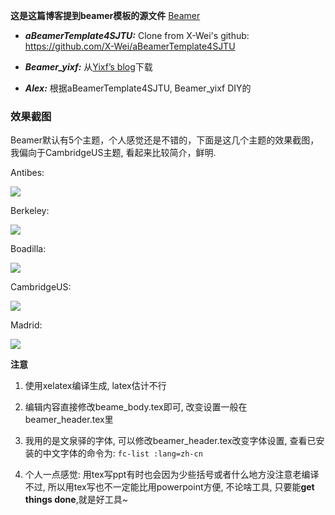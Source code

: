 **这是这篇博客提到beamer模板的源文件** [Beamer](https://github.com/alex8866/Beamer)

+ ***aBeamerTemplate4SJTU:*** Clone from X-Wei's github: https://github.com/X-Wei/aBeamerTemplate4SJTU

+ ***Beamer_yixf:*** 从[Yixf’s blog](http://yixf.name/2011/06/21/%E4%BD%BF%E7%94%A8xetex%E7%9A%84beamer%E6%A8%A1%E7%89%88/)下载

+ ***Alex:*** 根据aBeamerTemplate4SJTU, Beamer_yixf DIY的

### 效果截图

Beamer默认有5个主题，个人感觉还是不错的，下面是这几个主题的效果截图，我偏向于CambridgeUS主题, 看起来比较简介，鲜明.

Antibes:

![](./img/Antibes.png)

Berkeley:

![](./img/Berkeley.png)

Boadilla:

![](./img/Boadilla.png)

CambridgeUS:

![](./img/CambridgeUS.png)

Madrid:

![](./img/Madrid.png)

**注意**

1. 使用xelatex编译生成, latex估计不行

2. 编辑内容直接修改beame_body.tex即可, 改变设置一般在beamer_header.tex里

3. 我用的是文泉驿的字体, 可以修改beamer_header.tex改变字体设置, 查看已安装的中文字体的命令为: `fc-list :lang=zh-cn`

4. 个人一点感觉: 用tex写ppt有时也会因为少些括号或者什么地方没注意老编译不过, 所以用tex写也不一定能比用powerpoint方便, 不论啥工具, 只要能**get things done**,就是好工具~
